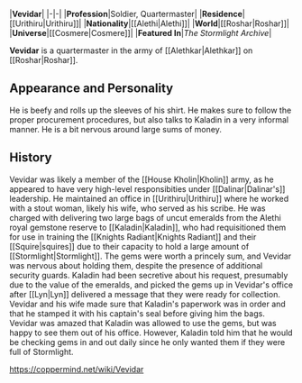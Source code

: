 |**Vevidar**|
|-|-|
|**Profession**|Soldier, Quartermaster|
|**Residence**|[[Urithiru\|Urithiru]]|
|**Nationality**|[[Alethi\|Alethi]]|
|**World**|[[Roshar\|Roshar]]|
|**Universe**|[[Cosmere\|Cosmere]]|
|**Featured In**|*The Stormlight Archive*|

**Vevidar** is a quartermaster in the army of [[Alethkar\|Alethkar]] on [[Roshar\|Roshar]].

## Appearance and Personality
He is beefy and rolls up the sleeves of his shirt. He makes sure to follow the proper procurement procedures, but also talks to Kaladin in a very informal manner. He is a bit nervous around large sums of money.

## History
Vevidar was likely a member of the [[House Kholin\|Kholin]] army, as he appeared to have very high-level responsibities under [[Dalinar\|Dalinar's]] leadership. He maintained an office in [[Urithiru\|Urithiru]] where he worked with a stout woman, likely his wife, who served as his scribe.
He was charged with delivering two large bags of uncut emeralds from the Alethi royal gemstone reserve to [[Kaladin\|Kaladin]], who had requisitioned them for use in training the [[Knights Radiant\|Knights Radiant]] and their [[Squire\|squires]] due to their capacity to hold a large amount of [[Stormlight\|Stormlight]]. The gems were worth a princely sum, and Vevidar was nervous about holding them, despite the presence of additional security guards. Kaladin had been secretive about his request, presumably due to the value of the emeralds, and picked the gems up in Vevidar's office after [[Lyn\|Lyn]] delivered a message that they were ready for collection. Vevidar and his wife made sure that Kaladin's paperwork was in order and that he stamped it with his captain's seal before giving him the bags. Vevidar was amazed that Kaladin was allowed to use the gems, but was happy to see them out of his office. However, Kaladin told him that he would be checking gems in and out daily since he only wanted them if they were full of Stormlight.



https://coppermind.net/wiki/Vevidar